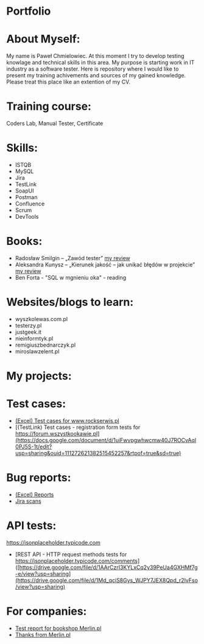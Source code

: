 # Portfolio
# About Myself:
My name is Paweł Chmielowiec. At this moment I try to develop testing knowlage and technical skills in this area. My purpose is starting work in IT industry as a software tester. Here is repository where I would like to present my training achivements and sources of my gained knowledge. Please treat this place like an extention of my CV.

# Training course:
Coders Lab, Manual Tester, Certificate 

# Skills:

- ISTQB 
- MySQL
- Jira 
- TestLink
- SoapUI 
- Postman
- Confluence
- Scrum
- DevTools

# Books:
- Radosław Smilgin – „Zawód tester” [ my review]( https://docs.google.com/document/d/e/2PACX-1vSbMxZfJYXAxKm62UjhD-tSIVHTDBDFi4V9wA8NlSya-RzrkxtAPk6b-3034XIW6z4wb5OEO8CtLEO5/pub)
- Aleksandra Kunysz – „Kierunek jakość – jak unikać błędów w projekcie” [ my review](https://docs.google.com/document/d/e/2PACX-1vSo35vez4BDS52A_CUV-xD9OYC_avi0K8_TqASjCdoV2TQn3lPa4i0rsu6C3ictvxse-9xdAOQBpc46/pub)
- Ben Forta - "SQL w mgnieniu oka" - reading

	
# Websites/blogs to learn:
- wyszkolewas.com.pl
- testerzy.pl
- justgeek.it
- nieinformtyk.pl
- remigiuszbednarczyk.pl
- miroslawzelent.pl

# My projects:

# Test cases:
  - [(Excel) Test cases for www.rockserwis.pl ](https://docs.google.com/spreadsheets/d/1510EOhqifJ-SZOBR3c7WogHXGU0xbkEZ/edit?usp=sharing&ouid=111272621382515452257&rtpof=true&sd=true)
  - [(TestLink) Test cases - registration form tests for https://forum.wszystkookawie.pl](https://docs.google.com/document/d/1uiFwvpgwhwcmw40J7ROCvAql0PJ5S-1t/edit?usp=sharing&ouid=111272621382515452257&rtpof=true&sd=true)

# Bug reports:
- [(Excel) Reports](https://docs.google.com/spreadsheets/d/1pP25litXSI9HZqvUDIhqbziLTyBawHif/edit?usp=sharing&ouid=111272621382515452257&rtpof=true&sd=true)
- [Jira scans](https://drive.google.com/file/d/1V7vC_Vlrn9xg0pgd-ZCsK89YUJWydiLU/view?usp=sharing)

# API tests:
https://jsonplaceholder.typicode.com
- [REST API - HTTP request methods tests for https://jsonplaceholder.typicode.com/comments] ([https://drive.google.com/file/d/1AArCzrI3KYLxCq2y39PeUa4GXHMf7g-e/view?usp=sharing](https://drive.google.com/file/d/1Md_qciS8Gys_WJPY7JEX8Qpd_r2lvFso/view?usp=sharing)

# For companies:
 - [Test report for bookshop Merlin.pl](https://docs.google.com/document/d/1za3W7AaPdmceK8Wlkf1vX_Ams96y2krk/edit?usp=sharing&ouid=111272621382515452257&rtpof=true&sd=true)
 - [Thanks from Merlin.pl](https://drive.google.com/file/d/1mlYTlrLkdrzb-FIawQPiB2hm6tMoERHs/view?usp=sharing)
